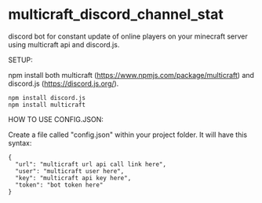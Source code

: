 # multicraft_discord_channel_stat
discord bot for constant update of online players on your minecraft server using multicraft api and discord.js.

SETUP:

npm install both multicraft (https://www.npmjs.com/package/multicraft) and discord.js (https://discord.js.org/).

```
npm install discord.js
npm install multicraft
```

HOW TO USE CONFIG.JSON:

Create a file called "config.json" within your project folder. It will have this syntax:

```
{
  "url": "multicraft url api call link here",
  "user": "multicraft user here",
  "key": "multicraft api key here",
  "token": "bot token here"
}
```
